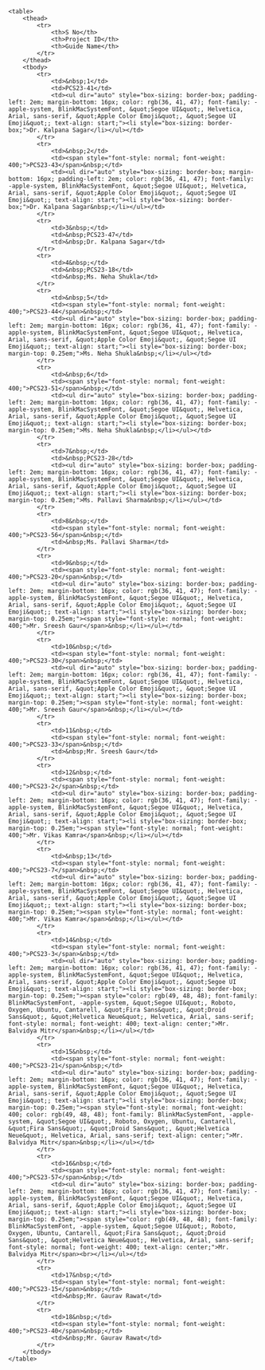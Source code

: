 	<table>
		<thead>
			<tr>
				<th>S No</th>
				<th>Project ID</th>
				<th>Guide Name</th>
			</tr>
		</thead>
		<tbody>
			<tr>
				<td>&nbsp;1</td>
				<td>PCS23-41</td>
				<td><ul dir="auto" style="box-sizing: border-box; padding-left: 2em; margin-bottom: 16px; color: rgb(36, 41, 47); font-family: -apple-system, BlinkMacSystemFont, &quot;Segoe UI&quot;, Helvetica, Arial, sans-serif, &quot;Apple Color Emoji&quot;, &quot;Segoe UI Emoji&quot;; text-align: start;"><li style="box-sizing: border-box;">Dr. Kalpana Sagar</li></ul></td>
			</tr>
			<tr>
				<td>&nbsp;2</td>
				<td><span style="font-style: normal; font-weight: 400;">PCS23-43</span>&nbsp;</td>
				<td><ul dir="auto" style="box-sizing: border-box; margin-bottom: 16px; padding-left: 2em; color: rgb(36, 41, 47); font-family: -apple-system, BlinkMacSystemFont, &quot;Segoe UI&quot;, Helvetica, Arial, sans-serif, &quot;Apple Color Emoji&quot;, &quot;Segoe UI Emoji&quot;; text-align: start;"><li style="box-sizing: border-box;">Dr. Kalpana Sagar&nbsp;</li></ul></td>
			</tr>
			<tr>
				<td>3&nbsp;</td>
				<td>&nbsp;PCS23-47</td>
				<td>&nbsp;Dr. Kalpana Sagar</td>
			</tr>
			<tr>
				<td>4&nbsp;</td>
				<td>&nbsp;PCS23-18</td>
				<td>&nbsp;Ms. Neha Shukla</td>
			</tr>
			<tr>
				<td>&nbsp;5</td>
				<td><span style="font-style: normal; font-weight: 400;">PCS23-44</span>&nbsp;</td>
				<td><ul dir="auto" style="box-sizing: border-box; padding-left: 2em; margin-bottom: 16px; color: rgb(36, 41, 47); font-family: -apple-system, BlinkMacSystemFont, &quot;Segoe UI&quot;, Helvetica, Arial, sans-serif, &quot;Apple Color Emoji&quot;, &quot;Segoe UI Emoji&quot;; text-align: start;"><li style="box-sizing: border-box; margin-top: 0.25em;">Ms. Neha Shukla&nbsp;</li></ul></td>
			</tr>
			<tr>
				<td>&nbsp;6</td>
				<td><span style="font-style: normal; font-weight: 400;">PCS23-51</span>&nbsp;</td>
				<td><ul dir="auto" style="box-sizing: border-box; padding-left: 2em; margin-bottom: 16px; color: rgb(36, 41, 47); font-family: -apple-system, BlinkMacSystemFont, &quot;Segoe UI&quot;, Helvetica, Arial, sans-serif, &quot;Apple Color Emoji&quot;, &quot;Segoe UI Emoji&quot;; text-align: start;"><li style="box-sizing: border-box; margin-top: 0.25em;">Ms. Neha Shukla&nbsp;</li></ul></td>
			</tr>
			<tr>
				<td>7&nbsp;</td>
				<td>&nbsp;PCS23-28</td>
				<td><ul dir="auto" style="box-sizing: border-box; padding-left: 2em; margin-bottom: 16px; color: rgb(36, 41, 47); font-family: -apple-system, BlinkMacSystemFont, &quot;Segoe UI&quot;, Helvetica, Arial, sans-serif, &quot;Apple Color Emoji&quot;, &quot;Segoe UI Emoji&quot;; text-align: start;"><li style="box-sizing: border-box; margin-top: 0.25em;">Ms. Pallavi Sharma&nbsp;</li></ul></td>
			</tr>
			<tr>
				<td>8&nbsp;</td>
				<td><span style="font-style: normal; font-weight: 400;">PCS23-56</span>&nbsp;</td>
				<td>&nbsp;Ms. Pallavi Sharma</td>
			</tr>
			<tr>
				<td>9&nbsp;</td>
				<td><span style="font-style: normal; font-weight: 400;">PCS23-20</span>&nbsp;</td>
				<td><ul dir="auto" style="box-sizing: border-box; padding-left: 2em; margin-bottom: 16px; color: rgb(36, 41, 47); font-family: -apple-system, BlinkMacSystemFont, &quot;Segoe UI&quot;, Helvetica, Arial, sans-serif, &quot;Apple Color Emoji&quot;, &quot;Segoe UI Emoji&quot;; text-align: start;"><li style="box-sizing: border-box; margin-top: 0.25em;"><span style="font-style: normal; font-weight: 400;">Mr. Sreesh Gaur</span>&nbsp;</li></ul></td>
			</tr>
			<tr>
				<td>10&nbsp;</td>
				<td><span style="font-style: normal; font-weight: 400;">PCS23-30</span>&nbsp;</td>
				<td><ul dir="auto" style="box-sizing: border-box; padding-left: 2em; margin-bottom: 16px; color: rgb(36, 41, 47); font-family: -apple-system, BlinkMacSystemFont, &quot;Segoe UI&quot;, Helvetica, Arial, sans-serif, &quot;Apple Color Emoji&quot;, &quot;Segoe UI Emoji&quot;; text-align: start;"><li style="box-sizing: border-box; margin-top: 0.25em;"><span style="font-style: normal; font-weight: 400;">Mr. Sreesh Gaur</span>&nbsp;</li></ul></td>
			</tr>
			<tr>
				<td>11&nbsp;</td>
				<td><span style="font-style: normal; font-weight: 400;">PCS23-33</span>&nbsp;</td>
				<td>&nbsp;Mr. Sreesh Gaur</td>
			</tr>
			<tr>
				<td>12&nbsp;</td>
				<td><span style="font-style: normal; font-weight: 400;">PCS23-2</span>&nbsp;</td>
				<td><ul dir="auto" style="box-sizing: border-box; padding-left: 2em; margin-bottom: 16px; color: rgb(36, 41, 47); font-family: -apple-system, BlinkMacSystemFont, &quot;Segoe UI&quot;, Helvetica, Arial, sans-serif, &quot;Apple Color Emoji&quot;, &quot;Segoe UI Emoji&quot;; text-align: start;"><li style="box-sizing: border-box; margin-top: 0.25em;"><span style="font-style: normal; font-weight: 400;">Mr. Vikas Kamra</span>&nbsp;</li></ul></td>
			</tr>
			<tr>
				<td>&nbsp;13</td>
				<td><span style="font-style: normal; font-weight: 400;">PCS23-7</span>&nbsp;</td>
				<td><ul dir="auto" style="box-sizing: border-box; padding-left: 2em; margin-bottom: 16px; color: rgb(36, 41, 47); font-family: -apple-system, BlinkMacSystemFont, &quot;Segoe UI&quot;, Helvetica, Arial, sans-serif, &quot;Apple Color Emoji&quot;, &quot;Segoe UI Emoji&quot;; text-align: start;"><li style="box-sizing: border-box; margin-top: 0.25em;"><span style="font-style: normal; font-weight: 400;">Mr. Vikas Kamra</span>&nbsp;</li></ul></td>
			</tr>
			<tr>
				<td>14&nbsp;</td>
				<td><span style="font-style: normal; font-weight: 400;">PCS23-3</span>&nbsp;</td>
				<td><ul dir="auto" style="box-sizing: border-box; padding-left: 2em; margin-bottom: 16px; color: rgb(36, 41, 47); font-family: -apple-system, BlinkMacSystemFont, &quot;Segoe UI&quot;, Helvetica, Arial, sans-serif, &quot;Apple Color Emoji&quot;, &quot;Segoe UI Emoji&quot;; text-align: start;"><li style="box-sizing: border-box; margin-top: 0.25em;"><span style="color: rgb(49, 48, 48); font-family: BlinkMacSystemFont, -apple-system, &quot;Segoe UI&quot;, Roboto, Oxygen, Ubuntu, Cantarell, &quot;Fira Sans&quot;, &quot;Droid Sans&quot;, &quot;Helvetica Neue&quot;, Helvetica, Arial, sans-serif; font-style: normal; font-weight: 400; text-align: center;">Mr. Balvidya Mitr</span>&nbsp;</li></ul></td>
			</tr>
			<tr>
				<td>15&nbsp;</td>
				<td><span style="font-style: normal; font-weight: 400;">PCS23-21</span>&nbsp;</td>
				<td><ul dir="auto" style="box-sizing: border-box; padding-left: 2em; margin-bottom: 16px; color: rgb(36, 41, 47); font-family: -apple-system, BlinkMacSystemFont, &quot;Segoe UI&quot;, Helvetica, Arial, sans-serif, &quot;Apple Color Emoji&quot;, &quot;Segoe UI Emoji&quot;; text-align: start;"><li style="box-sizing: border-box; margin-top: 0.25em;"><span style="font-style: normal; font-weight: 400; color: rgb(49, 48, 48); font-family: BlinkMacSystemFont, -apple-system, &quot;Segoe UI&quot;, Roboto, Oxygen, Ubuntu, Cantarell, &quot;Fira Sans&quot;, &quot;Droid Sans&quot;, &quot;Helvetica Neue&quot;, Helvetica, Arial, sans-serif; text-align: center;">Mr. Balvidya Mitr</span>&nbsp;</li></ul></td>
			</tr>
			<tr>
				<td>16&nbsp;</td>
				<td><span style="font-style: normal; font-weight: 400;">PCS23-57</span>&nbsp;</td>
				<td><ul dir="auto" style="box-sizing: border-box; padding-left: 2em; margin-bottom: 16px; color: rgb(36, 41, 47); font-family: -apple-system, BlinkMacSystemFont, &quot;Segoe UI&quot;, Helvetica, Arial, sans-serif, &quot;Apple Color Emoji&quot;, &quot;Segoe UI Emoji&quot;; text-align: start;"><li style="box-sizing: border-box; margin-top: 0.25em;"><span style="color: rgb(49, 48, 48); font-family: BlinkMacSystemFont, -apple-system, &quot;Segoe UI&quot;, Roboto, Oxygen, Ubuntu, Cantarell, &quot;Fira Sans&quot;, &quot;Droid Sans&quot;, &quot;Helvetica Neue&quot;, Helvetica, Arial, sans-serif; font-style: normal; font-weight: 400; text-align: center;">Mr. Balvidya Mitr</span><br></li></ul></td>
			</tr>
			<tr>
				<td>17&nbsp;</td>
				<td><span style="font-style: normal; font-weight: 400;">PCS23-15</span>&nbsp;</td>
				<td>&nbsp;Mr. Gaurav Rawat</td>
			</tr>
			<tr>
				<td>18&nbsp;</td>
				<td><span style="font-style: normal; font-weight: 400;">PCS23-40</span>&nbsp;</td>
				<td>&nbsp;Mr. Gaurav Rawat</td>
			</tr>
		</tbody>
	</table>
